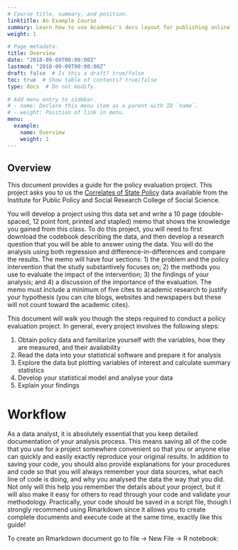 ```yaml
---
# Course title, summary, and position.
linktitle: An Example Course
summary: Learn how to use Academic's docs layout for publishing online courses, software documentation, and tutorials.
weight: 1

# Page metadata.
title: Overview
date: "2018-09-09T00:00:00Z"
lastmod: "2018-09-09T00:00:00Z"
draft: false  # Is this a draft? true/false
toc: true  # Show table of contents? true/false
type: docs  # Do not modify.

# Add menu entry to sidebar.
# - name: Declare this menu item as a parent with ID `name`.
# - weight: Position of link in menu.
menu:
  example:
    name: Overview
    weight: 1
---
```


## Overview

This document provides a guide for the policy evaluation project. This project asks you to us the [Correlates of State Policy](http://ippsr.msu.edu/public-policy/correlates-state-policy) data available from the Institute for Public Policy and Social Research College of Social Science.  

You will develop a project using this data set and write a 10 page (double-spaced, 12 point font, printed and stapled) memo that shows the knowledge you gained from this class. To do this project, you will need to first download the codebook describing the data, and then develop a research question that you will be able to answer using the data. You will do the analysis using both regression and difference-in-differences and compare the results. The memo will have four sections: 1) the problem and the policy intervention that the study substantively focuses on; 2) the methods you use to evaluate the impact of the intervention; 3) the findings of your analysis; and 4) a discussion of the importance of the evaluation. The memo must include a minimum of five cites to academic research to justify your hypothesis (you can cite blogs, websites and newspapers but these will not count toward the academic cites).

This document will walk you though the steps required to conduct a policy evaluation project. In general, every project involves the following steps:

1. Obtain policy data and familiarize yourself with the variables, how they are measured, and their availability
2. Read the data into your statistical software and prepare it for analysis
3. Explore the data but plotting variables of interest and calculate summary statistics
4. Develop your statistical model and analyse your data
5. Explain your findings


# Workflow

As a data analyst, it is absolutely essential that you keep detailed documentation of your analysis process. This means saving all of the code that you use for a project somewhere convenient so that you or anyone else can quickly and easily exactly reproduce your original results. In addition to saving your code, you should also provide explanations for your procedures and code so that you will always remember your data sources, what each line of code is doing, and why you analysed the data the way that you did. Not only will this help you remember the details about your project, but it will also make it easy for others to read through your code and validate your methodology. Practically, your code should be saved in a script file, though I strongly recommend using Rmarkdown since it allows you to create complete documents and execute code at the same time, exactly like this guide!

To create an Rmarkdown document go to file -> New File -> R notebook:

